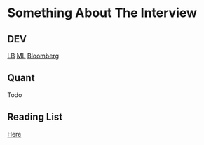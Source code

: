# Something About The Interview

## DEV
[LB](./DEV/LB.md)
[ML](./DEV/ML.md)
[Bloomberg](./DEV/BLOOMBERG.md)

## Quant
Todo

## Reading List
[Here](./Reading/index.md)